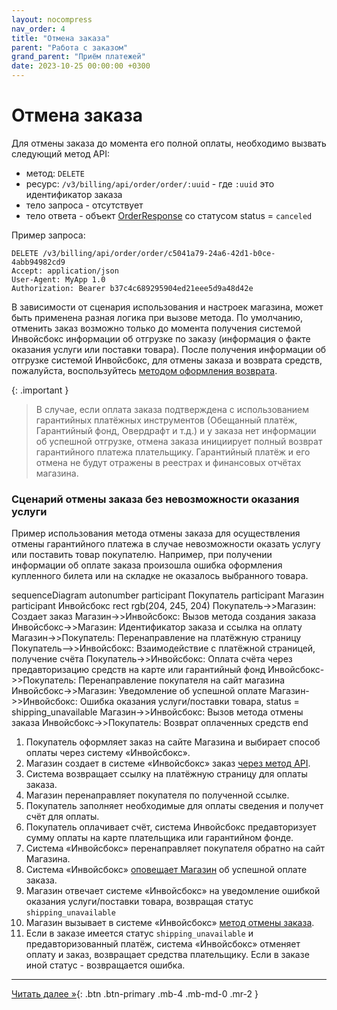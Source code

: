 ```yaml
---
layout: nocompress
nav_order: 4
title: "Отмена заказа"
parent: "Работа с заказом"
grand_parent: "Приём платежей"
date: 2023-10-25 00:00:00 +0300
---
```


# Отмена заказа

Для отмены заказа до момента его полной оплаты, необходимо вызвать следующий метод API:

- метод: `DELETE`
- ресурс: `/v3/billing/api/order/order/:uuid` - где `:uuid` это идентификатор заказа
- тело запроса - отсутствует
- тело ответа - объект [OrderResponse](/docs/merchant/order/create/#orderresponse) со статусом status = `canceled`

Пример запроса:
```
DELETE /v3/billing/api/order/order/c5041a79-24a6-42d1-b0ce-4abb94982cd9
Accept: application/json
User-Agent: MyApp 1.0
Authorization: Bearer b37c4c689295904ed21eee5d9a48d42e
```

В зависимости от сценария использования и настроек магазина, может быть применена разная логика при вызове метода.
По умолчанию, отменить заказ возможно только до момента получения системой Инвойсбокс
информации об отгрузке по заказу (информация о факте оказания услуги или поставки товара). После получения информации
об отгрузке системой Инвойсбокс, для отмены заказа и возврата средств, пожалуйста, воспользуйтесь
[методом оформления возврата](/docs/merchant/refund). 

{: .important }
> В случае, если оплата заказа подтверждена с использованием гарантийных платёжных инструментов (Обещанный платёж, Гарантийный фонд,
> Овердрафт и т.д.) и у заказа нет информации об успешной отгрузке, отмена заказа инициирует полный возврат гарантийного платежа
> плательщику. Гарантийный платёж и его отмена не будут отражены в реестрах и финансовых отчётах магазина.

### Сценарий отмены заказа без невозможности оказания услуги

Пример использования метода отмены заказа для осуществления отмены гарантийного платежа в случае невозможности оказать
услугу или поставить товар покупателю. Например, при получении информации об оплате заказа произошла ошибка оформления
купленного билета или на складке не оказалось выбранного товара.

<div class="mermaid">
sequenceDiagram
    autonumber
    participant Покупатель
    participant Магазин
    participant Инвойсбокс 
    rect rgb(204, 245, 204)
      Покупатель->>Магазин: Создает заказ
      Магазин->>Инвойсбокс: Вызов метода создания заказа
      Инвойсбокс->>Магазин: Идентификатор заказа и ссылка на оплату
      Магазин->>Покупатель: Перенаправление на платёжную страницу
      Покупатель-->>Инвойсбокс: Взаимодействие с платёжной страницей, получение счёта
      Покупатель->>Инвойсбокс: Оплата счёта через предавторизацию средств на карте или гарантийный фонд
      Инвойсбокс->>Покупатель: Перенаправление покупателя на сайт магазина
      Инвойсбокс->>Магазин: Уведомление об успешной оплате
      Магазин->>Инвойсбокс: Ошибка оказания услуги/поставки товара, status = shipping_unavailable
      Магазин->>Инвойсбокс: Вызов метода отмены заказа
      Инвойсбокс->>Покупатель: Возврат оплаченных средств
    end
</div>

1. Покупатель оформляет заказ на сайте Магазина и выбирает способ оплаты через систему &laquo;Инвойсбокс&raquo;.
1. Магазин создает в системе &laquo;Инвойсбокс&raquo; заказ [через метод API](/docs/merchant/order/create/).
1. Система возвращает ссылку на платёжную страницу для оплаты заказа.
1. Магазин перенаправляет покупателя по полученной ссылке.
1. Покупатель заполняет необходимые для оплаты сведения и получет счёт для оплаты.
1. Покупатель оплачивает счёт, система Инвойсбокс предавторизует сумму оплаты на карте плательщика или гарантийном фонде.
1. Система &laquo;Инвойсбокс&raquo; перенаправляет покупателя обратно на сайт Магазина.
1. Система &laquo;Инвойсбокс&raquo; [оповещает Магазин](/docs/merchant/notification) об успешной оплате заказа.
1. Магазин отвечает системе &laquo;Инвойсбокс&raquo; на уведомление ошибкой оказания услуги/поставки товара, возвращая статус `shipping_unavailable`
1. Магазин вызывает в системе &laquo;Инвойсбокс&raquo; [метод отмены заказа](/docs/merchant/order/delete/).
1. Если в заказе имеется статус `shipping_unavailable` и предавторизованный платёж, система &laquo;Инвойсбокс&raquo; отменяет оплату и заказ, возвращает средства плательщику. Если в заказе иной статус - возвращается ошибка.


---

[Читать далее &raquo;](/docs/merchant/order/merchant-move){: .btn .btn-primary .mb-4 .mb-md-0 .mr-2 }
